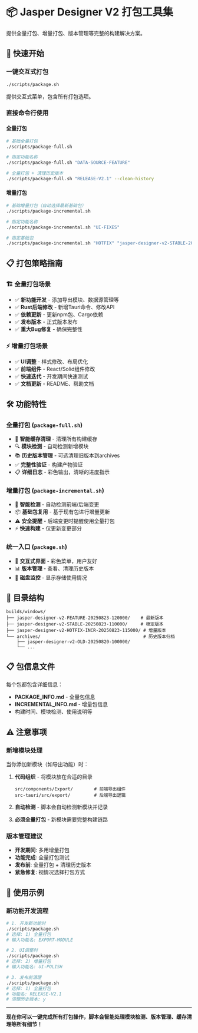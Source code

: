 # 📦 Jasper Designer V2 打包工具集

提供全量打包、增量打包、版本管理等完整的构建解决方案。

## 🚀 快速开始

### 一键交互式打包
```bash
./scripts/package.sh
```
提供交互式菜单，包含所有打包选项。

### 直接命令行使用

#### 全量打包
```bash
# 基础全量打包
./scripts/package-full.sh

# 指定功能名称
./scripts/package-full.sh "DATA-SOURCE-FEATURE"

# 全量打包 + 清理历史版本
./scripts/package-full.sh "RELEASE-V2.1" --clean-history
```

#### 增量打包
```bash
# 基础增量打包（自动选择最新基础包）
./scripts/package-incremental.sh

# 指定功能名称
./scripts/package-incremental.sh "UI-FIXES"

# 指定基础包
./scripts/package-incremental.sh "HOTFIX" "jasper-designer-v2-STABLE-20250823-120000"
```

## 📋 打包策略指南

### 🏗️ 全量打包场景
- ✅ **新功能开发** - 添加导出模块、数据源管理等
- ✅ **Rust后端修改** - 新增Tauri命令、修改API
- ✅ **依赖更新** - 更新npm包、Cargo依赖
- ✅ **发布版本** - 正式版本发布
- ✅ **重大Bug修复** - 确保完整性

### ⚡ 增量打包场景  
- ✅ **UI调整** - 样式修改、布局优化
- ✅ **前端组件** - React/Solid组件修改
- ✅ **快速迭代** - 开发期间快速测试
- ✅ **文档更新** - README、帮助文档

## 🛠️ 功能特性

### 全量打包 (`package-full.sh`)
- 🧹 **智能缓存清理** - 清理所有构建缓存
- 🔍 **模块检测** - 自动检测新增模块
- 📚 **历史版本管理** - 可选清理旧版本到archives
- ✅ **完整性验证** - 构建产物验证
- 📋 **详细日志** - 彩色输出，清晰的进度指示

### 增量打包 (`package-incremental.sh`)
- 🎯 **智能检测** - 自动检测前端/后端变更
- 📦 **基础包复用** - 基于现有包进行增量更新
- ⚠️ **安全提醒** - 后端变更时提醒使用全量打包
- ⚡ **快速构建** - 仅更新变更部分

### 统一入口 (`package.sh`)
- 🎨 **交互式界面** - 彩色菜单，用户友好
- 📊 **版本管理** - 查看、清理历史版本
- 💾 **磁盘监控** - 显示存储使用情况

## 📁 目录结构

```
builds/windows/
├── jasper-designer-v2-FEATURE-20250823-120000/    # 最新版本
├── jasper-designer-v2-STABLE-20250823-110000/     # 稳定版本  
├── jasper-designer-v2-HOTFIX-INCR-20250823-115000/ # 增量版本
└── archives/                                       # 历史版本归档
    ├── jasper-designer-v2-OLD-20250820-100000/
    └── ...
```

## 📋 包信息文件

每个包都包含详细信息：

- **PACKAGE_INFO.md** - 全量包信息
- **INCREMENTAL_INFO.md** - 增量包信息
- 构建时间、模块检测、使用说明等

## ⚠️ 注意事项

### 新增模块处理
当你添加新模块（如导出功能）时：

1. **代码组织** - 将模块放在合适的目录
   ```
   src/components/Export/        # 前端导出组件
   src-tauri/src/export/         # 后端导出逻辑
   ```

2. **自动检测** - 脚本会自动检测新模块并记录

3. **必须全量打包** - 新模块需要完整构建链路

### 版本管理建议

- **开发期间**: 多用增量打包
- **功能完成**: 全量打包测试  
- **发布前**: 全量打包 + 清理历史版本
- **紧急修复**: 视情况选择打包方式

## 🎯 使用示例

### 新功能开发流程
```bash
# 1. 开发新功能时
./scripts/package.sh
# 选择: 1) 全量打包
# 输入功能名: EXPORT-MODULE

# 2. UI调整时
./scripts/package.sh  
# 选择: 2) 增量打包
# 输入功能名: UI-POLISH

# 3. 发布前清理
./scripts/package.sh
# 选择: 1) 全量打包
# 功能名: RELEASE-V2.1
# 清理历史版本: y
```

---

**现在你可以一键完成所有打包操作，脚本会智能处理模块检测、版本管理、缓存清理等所有细节！**